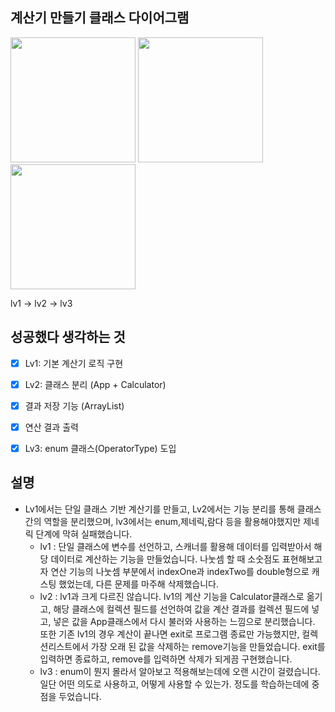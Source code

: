 ## 계산기 만들기 클래스 다이어그램

<img src="https://github.com/user-attachments/assets/a0a8c8ec-7086-41aa-8b86-b6c295aeb370" width="200" height="auto" />  <img src="https://github.com/user-attachments/assets/5ca4fa1c-3dfc-4cc6-b215-8f1d832b81e2" width="200" height="auto" /> <img src="https://github.com/user-attachments/assets/5910f916-3a66-4e03-b807-5344f64e8039" width="200" height="auto" />

lv1 -> lv2 -> lv3

## 성공했다 생각하는 것
- [x] Lv1: 기본 계산기 로직 구현
- [x] Lv2: 클래스 분리 (App + Calculator)
- [x] 결과 저장 기능 (ArrayList)
- [x] 연산 결과 출력
- [x] Lv3: enum 클래스(OperatorType) 도입



##  설명
- Lv1에서는 단일 클래스 기반 계산기를 만들고, Lv2에서는 기능 분리를 통해 클래스 간의 역할을 분리했으며, lv3에서는 enum,제네릭,람다 등을 활용해야했지만 제네릭 단계에 막혀 실패했습니다.
  - lv1 : 단일 클래스에 변수를 선언하고, 스캐너를 활용해 데이터를 입력받아서 해당 데이터로 계산하는 기능을 만들었습니다. 나눗셈 할 때 소숫점도 표현해보고자 연산 기능의 나눗셈 부분에서 indexOne과 indexTwo를 double형으로 캐스팅 했었는데, 다른 문제를 마주해 삭제했습니다.
  - lv2 : lv1과 크게 다르진 않습니다. lv1의 계산 기능을 Calculator클래스로 옮기고, 해당 클래스에 컬렉션 필드를 선언하여 값을 계산 결과를 컬렉션 필드에 넣고, 넣은 값을 App클래스에서 다시 불러와 사용하는 느낌으로 분리했습니다. 또한 기존 lv1의 경우 계산이 끝나면 exit로 프로그램 종료만 가능했지만, 컬렉션리스트에서 가장 오래 된 값을 삭제하는 remove기능을 만들었습니다. exit를 입력하면 종료하고, remove를 입력하면 삭제가 되게끔 구현했습니다.
  - lv3 : enum이 뭔지 몰라서 알아보고 적용해보는데에 오랜 시간이 걸렸습니다. 일단 어떤 의도로 사용하고, 어떻게 사용할 수 있는가. 정도를 학습하는데에 중점을 두었습니다.
